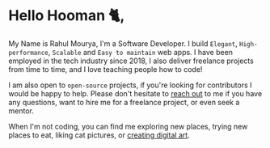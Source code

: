 # Hello Hooman 🐈,
My Name is Rahul Mourya, I'm a Software Developer.  I build `Elegant`, `High-performance`, `Scalable` and `Easy to maintain` web apps.
I have been employed in the tech industry since 2018, I also deliver freelance projects from time to time, and I love teaching people how to code!

I am also open to `open-source` projects, if you're looking for contributors I would be happy to help. Please don't hesitate to [reach out](mailto:ierahul20@gmail.com) to me if you have any questions, want to hire me for a freelance project, or even seek a mentor.

When I'm not coding, you can find me exploring new places, trying new places to eat, liking cat pictures, or [creating digital art](https://www.instagram.com/archive.sketch/).

